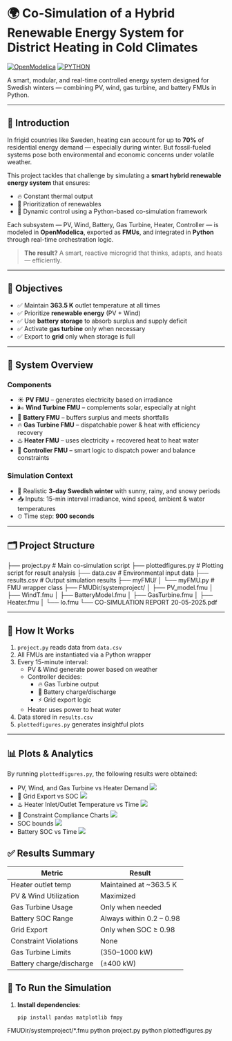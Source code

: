 # 🌍 Co-Simulation of a Hybrid Renewable Energy System for District Heating in Cold Climates

[![OpenModelica](https://img.shields.io/badge/OpenModelica-1.22.0-lightgrey)](https://openmodelica.org/)
[![PYTHON](https://img.shields.io/badge/Python-3.11-blue)](https://www.python.org/)

A smart, modular, and real-time controlled energy system designed for Swedish winters — combining PV, wind, gas turbine, and battery FMUs in Python.

---

## 📖 Introduction

In frigid countries like Sweden, heating can account for up to **70%** of residential energy demand — especially during winter. But fossil-fueled systems pose both environmental and economic concerns under volatile weather.

This project tackles that challenge by simulating a **smart hybrid renewable energy system** that ensures:

- 🔥 Constant thermal output  
- 🌱 Prioritization of renewables  
- 🧠 Dynamic control using a Python-based co-simulation framework  

Each subsystem — PV, Wind, Battery, Gas Turbine, Heater, Controller — is modeled in **OpenModelica**, exported as **FMUs**, and integrated in **Python** through real-time orchestration logic.

> **The result?** A smart, reactive microgrid that thinks, adapts, and heats — efficiently.

---

## 🎯 Objectives

- ✅ Maintain **363.5 K** outlet temperature at all times  
- ✅ Prioritize **renewable energy** (PV + Wind)  
- ✅ Use **battery storage** to absorb surplus and supply deficit  
- ✅ Activate **gas turbine** only when necessary  
- ✅ Export to **grid** only when storage is full  

---

## 🧠 System Overview

### Components

- ☀️ **PV FMU** – generates electricity based on irradiance  
- 🌬 **Wind Turbine FMU** – complements solar, especially at night  
- 🔋 **Battery FMU** – buffers surplus and meets shortfalls  
- 🔥 **Gas Turbine FMU** – dispatchable power & heat with efficiency recovery  
- ♨️ **Heater FMU** – uses electricity + recovered heat to heat water  
- 🧠 **Controller FMU** – smart logic to dispatch power and balance constraints  

### Simulation Context

- 📅 Realistic **3-day Swedish winter** with sunny, rainy, and snowy periods  
- 📥 Inputs: 15-min interval irradiance, wind speed, ambient & water temperatures  
- ⏱ Time step: **900 seconds**

---

## 🗂 Project Structure

├── project.py # Main co-simulation script
├── plottedfigures.py # Plotting script for result analysis
├── data.csv # Environmental input data
├── results.csv # Output simulation results
├── myFMU/
│ └── myFMU.py # FMU wrapper class
├── FMUDir/systemproject/
│ ├── PV_model.fmu
│ ├── WindT.fmu
│ ├── BatteryModel.fmu
│ ├── GasTurbine.fmu
│ ├── Heater.fmu
│ └── lo.fmu
└── CO-SIMULATION REPORT 20-05-2025.pdf

---

## 🧪 How It Works

1. `project.py` reads data from `data.csv`
2. All FMUs are instantiated via a Python wrapper
3. Every 15-minute interval:
   - PV & Wind generate power based on weather
   - Controller decides:
     - 🔥 Gas Turbine output
     - 🔋 Battery charge/discharge
     - ⚡ Grid export logic
   - Heater uses power to heat water
4. Data stored in `results.csv`
5. `plottedfigures.py` generates insightful plots

---

## 📊 Plots & Analytics

By running `plottedfigures.py`, the following results were obtained:

- PV, Wind, and Gas Turbine vs Heater Demand ![](Powerprofile.png)
- 🔄 Grid Export vs SOC ![](Gridexportpower.png)
- ♨️ Heater Inlet/Outlet Temperature vs Time ![](Heatenergyprofile.png)
- 🚨 Constraint Compliance Charts ![](Constrainschecks.png)
- SOC bounds ![](HeatControllimits.png)
- Battery SOC vs Time ![](batterySOC.png)



## ✅ Results Summary

| Metric                 | Result                          |
|------------------------|---------------------------------|
| Heater outlet temp     | Maintained at ~363.5 K          |
| PV & Wind Utilization  | Maximized                       |
| Gas Turbine Usage      | Only when needed                |
| Battery SOC Range      | Always within 0.2 – 0.98        |
| Grid Export            | Only when SOC ≥ 0.98            |
| Constraint Violations  | None                            |
| Gas Turbine Limits     | (350–1000 kW)                   |
| Battery charge/discharge   | (±400 kW)                   |


## 🚀 To Run the Simulation

1. **Install dependencies**:
   ```bash
   pip install pandas matplotlib fmpy

FMUDir/systemproject/*.fmu
python project.py
python plottedfigures.py
